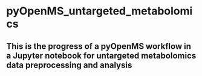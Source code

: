 # pyOpenMS_untargeted_metabolomics
## This is the progress of a pyOpenMS workflow in a Jupyter notebook for untargeted metabolomics data preprocessing and analysis

